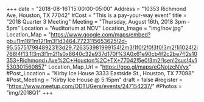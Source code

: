 +++
date = "2018-08-16T15:00:00-05:00"
Address = "10353 Richmond Ave, Houston, TX 77042"
#Cost = "This is a pay-your-way event"
title = "2018 Quarter 3 Meeting"
Meeting = "Thursday, August 16th, 2018 3pm - 5pm"
Location = "Auditorium at NOV"
Location_Image = "img/nov.jpg"
Location_Map = "https://www.google.com/maps/embed?pb=!1m18!1m12!1m3!1d3464.7723115653625!2d-95.55751798489231!3d29.726353981999154!2m3!1f0!2f0!3f0!3m2!1i1024!2i768!4f13.1!3m3!1m2!1s0x8640c32e937d170f%3A0x61e90cb4f2c2be7f!2s10353+Richmond+Ave%2C+Houston%2C+TX+77042!5e0!3m2!1sen!2sus!4v1530301560857"
Location_Map_Url = "https://goo.gl/maps/eGNojzcNVyx"
#Post_Location = "Kirby Ice House 3333 Eastside St., Houston, TX 77098"
#Post_Meeting = "Kirby Ice House @ 5:15pm"
draft = false
#register = "https://www.meetup.com/ODTUGers/events/247154237/"
#Photos = "img/2018Q1"
+++
